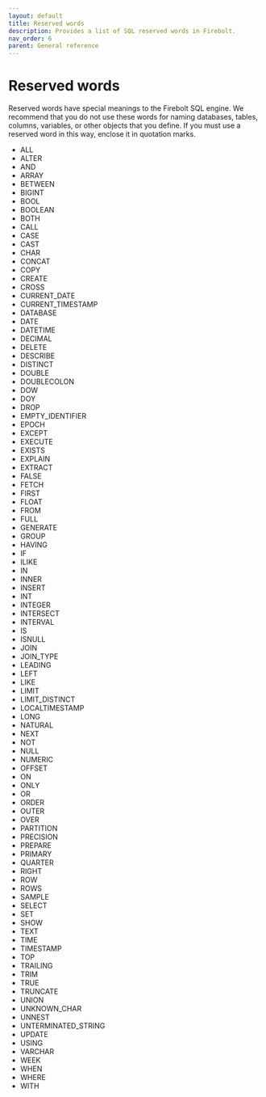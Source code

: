 ```yaml
---
layout: default
title: Reserved words
description: Provides a list of SQL reserved words in Firebolt.
nav_order: 6
parent: General reference
---
```


# Reserved words

Reserved words have special meanings to the Firebolt SQL engine. We recommend that you do not use these words for naming databases, tables, columns, variables, or other objects that you define. If you must use a reserved word in this way, enclose it in quotation marks.

* ALL
* ALTER
* AND
* ARRAY
* BETWEEN
* BIGINT
* BOOL
* BOOLEAN
* BOTH
* CALL
* CASE
* CAST
* CHAR
* CONCAT
* COPY
* CREATE
* CROSS
* CURRENT\_DATE
* CURRENT\_TIMESTAMP
* DATABASE
* DATE
* DATETIME
* DECIMAL
* DELETE
* DESCRIBE
* DISTINCT
* DOUBLE
* DOUBLECOLON
* DOW
* DOY
* DROP
* EMPTY\_IDENTIFIER
* EPOCH
* EXCEPT
* EXECUTE
* EXISTS
* EXPLAIN
* EXTRACT
* FALSE
* FETCH
* FIRST
* FLOAT
* FROM
* FULL
* GENERATE
* GROUP
* HAVING
* IF
* ILIKE
* IN
* INNER
* INSERT
* INT
* INTEGER
* INTERSECT
* INTERVAL
* IS
* ISNULL
* JOIN
* JOIN\_TYPE
* LEADING
* LEFT
* LIKE
* LIMIT
* LIMIT\_DISTINCT
* LOCALTIMESTAMP
* LONG
* NATURAL
* NEXT
* NOT
* NULL
* NUMERIC
* OFFSET
* ON
* ONLY
* OR
* ORDER
* OUTER
* OVER
* PARTITION
* PRECISION
* PREPARE
* PRIMARY
* QUARTER
* RIGHT
* ROW
* ROWS
* SAMPLE
* SELECT
* SET
* SHOW
* TEXT
* TIME
* TIMESTAMP
* TOP
* TRAILING
* TRIM
* TRUE
* TRUNCATE
* UNION
* UNKNOWN\_CHAR
* UNNEST
* UNTERMINATED\_STRING
* UPDATE
* USING
* VARCHAR
* WEEK
* WHEN
* WHERE
* WITH
